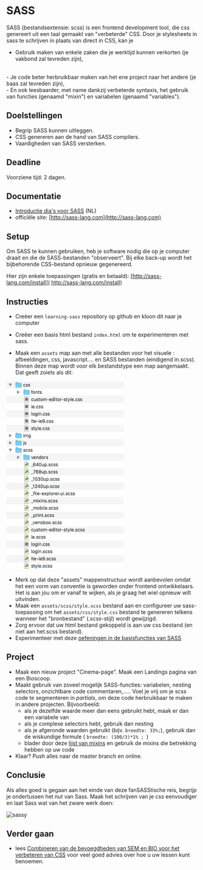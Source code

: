 # SASS


SASS (bestandsextensie: scss) is een frontend development tool, die css genereert uit een taal gemaakt van "verbeterde" CSS. Door je stylesheets in sass te schrijven in plaats van direct in CSS, kan je <br>
- Gebruik maken van enkele zaken die je werktijd kunnen verkorten (je vakbond zal tevreden zijn), 
<br>
- Je code beter herbruikbaar maken van het ene project naar het andere (je baas zal tevreden zijn), 
<br>
- En ook leesbaarder, met name dankzij verbeterde syntaxis, het gebruik van functies (genaamd "mixin") en variabelen (genaamd "variables").

## Doelstellingen

 - Begrip SASS kunnen uitleggen.
 - CSS genereren aan de hand van SASS compilers.
 - Vaardigheden van SASS versterken.

## Deadline

Voorziene tijd: 2 dagen.

## Documentatie

 - [Introductie dia's voor SASS](https://docs.google.com/presentation/d/1IE4YPa8MuvjbtFKbzbFvfiMyJvDouF_C6DxbSasDRE4/edit?usp=sharing) (NL)
 - officiële site: [http://sass-lang.com](http://sass-lang.com)

## Setup

 Om SASS te kunnen gebruiken, heb je software nodig die op je computer draait en die de SASS-bestanden "observeert". Bij elke back-up wordt het bijbehorende CSS-bestand opnieuw gegenereerd.

 Hier zijn enkele toepassingen (gratis en betaald): [http://sass-lang.com/install]( http://sass-lang.com/install)

## Instructies

- Creëer een `learning-sass` repository op github en kloon dit naar je computer

- Creëer een basis html bestand `index.html` om te experimenteren met sass.

- Maak een `assets` map aan met alle bestanden voor het visuele : afbeeldingen, css, javascript.... en SASS bestanden (eindigend in.scss). Binnen deze map wordt voor elk bestandstype een map aangemaakt. Dat geeft zoiets als dit:

![assets-content](images/assets-content.png)

- Merk op dat deze "assets" mappenstructuur wordt aanbevolen omdat het een vorm van conventie is geworden onder frontend ontwikkelaars. Het is aan jou om er vanaf te wijken, als je graag het wiel opnieuw wilt uitvinden.
- Maak een `assets/scss/style.scss` bestand aan en configureer uw sass-toepassing om het `assets/css/style.css` bestand te genereren telkens wanneer het "bronbestand" (.scss-stijl) wordt gewijzigd.
- Zorg ervoor dat uw html bestand gekoppeld is aan uw css bestand (en niet aan het.scss bestand).
- Experimenteer met deze [oefeningen in de basisfuncties van SASS](https://gist.github.com/pixeline/dab8a29566b994453b8c681ed2b7ff2a)


## Project 
- Maak een nieuw project "Cinema-page". Maak een Landings pagina van een Bioscoop. 
- Maakt gebruik van zoveel mogelijk SASS-functies: variabelen, nesting selectors, onzichtbare code commentaren,..... Voel je vrij om je scss code te segmenteren in *partials*, om deze code herbruikbaar te maken in andere projecten. Bijvoorbeeld:  
    - als je dezelfde waarde meer dan eens gebruikt hebt, maak er dan een variabele van
    - als je complexe selectors hebt, gebruik dan nesting
    - als je afgeronde waarden gebruikt (bijv. `breedte: 33%;`), gebruik dan de wiskundige formule ( `breedte: (100/3)*1% ; `)
    - blader door deze [lijst van mixins](http://gillesbertaux.com/andy/doc/#mixin-prefix) en gebruik de mixins die betrekking hebben op uw code 
- Klaar? Push alles naar de master branch en online.

## Conclusie

Als alles goed is gegaan aan het einde van deze fanSASStische reis, begrijp je ondertussen het nut van Sass. Maak het schrijven van je css eenvoudiger en laat Sass wat van het zware werk doen:

![sassy](https://media.giphy.com/media/yx4B89tmk6rhGydqO6/giphy.gif)

## Verder gaan
- lees [Combineren van de bevoegdheden van SEM en BIO voor het verbeteren van CSS](https://css-tricks.com/combining-the-powers-of-sem-and-bio-for-improving-css/) voor veel goed advies over hoe u uw lessen kunt benoemen.

